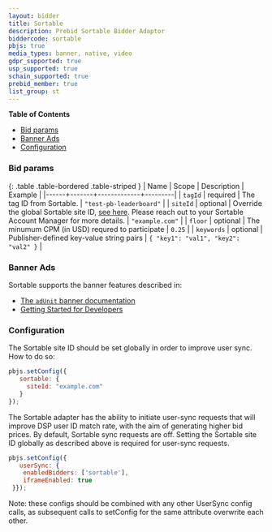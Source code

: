 ```yaml
---
layout: bidder
title: Sortable
description: Prebid Sortable Bidder Adaptor
biddercode: sortable
pbjs: true
media_types: banner, native, video
gdpr_supported: true
usp_supported: true
schain_supported: true
prebid_member: true
list_group: st
---
```


**Table of Contents**

- [Bid params](#sortable-bid-params)
- [Banner Ads](#sortable-banner)
- [Configuration](#sortable-configuration)

<a name="sortable-bid-params" />

### Bid params

{: .table .table-bordered .table-striped }
| Name | Scope | Description | Example |
|------+-------+-------------+---------|
| `tagId` | required | The tag ID from Sortable. | `"test-pb-leaderboard"` |
| `siteId` | optional | Override the global Sortable site ID, [see here](#sortable-configuration). Please reach out to your Sortable Account Manager for more details. | `"example.com"` |
| `floor` | optional | The minumum CPM (in USD) requred to participate | `0.25` |
| `keywords` | optional | Publisher-defined key-value string pairs | `{ "key1": "val1", "key2": "val2" }` |

<a name="sortable-banner" />

### Banner Ads

Sortable supports the banner features described in:

- [The `adUnit` banner documentation](/dev-docs/adunit-reference.html#adUnit-banner-example)
- [Getting Started for Developers](/dev-docs/getting-started.html)


<a name="sortable-configuration" />

### Configuration

The Sortable site ID should be set globally in order to improve user sync. How to do so:

``` javascript
pbjs.setConfig({
   sortable: {
     siteId: "example.com"
   }
});
```

The Sortable adapter has the ability to initiate user-sync requests that will improve DSP user ID match rate,
with the aim of generating higher bid prices. By default, Sortable sync requests are off. Setting the Sortable site ID globally as described above is required for user-sync requests.

``` javascript
pbjs.setConfig({
   userSync: {
    enabledBidders: ['sortable'],
    iframeEnabled: true
 }});
```

Note: these configs should be combined with any other UserSync config calls, as subsequent calls to setConfig for the same attribute overwrite each other.
